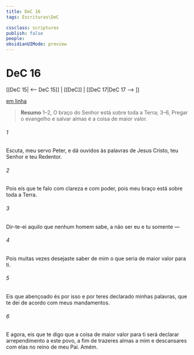 ```yaml
---
title: DeC 16
tags: Escrituras\DeC

cssclass: scriptures
publish: false
people:
obsidianUIMode: preview
---
```


# DeC 16
[[DeC 15| <-- DeC 15]] | [[DeC]] | [[DeC 17|DeC 17 --> ]]

[em linha](https://churchofjesuschrist.org/study/scriptures/dc-testament/dc/16?lang=por)

> __Resumo__
1–2, O braço do Senhor está sobre toda a Terra; 3–6, Pregar o evangelho e salvar almas é a coisa de maior valor.

###### 1 
Escuta, meu servo Peter, e dá ouvidos às palavras de Jesus Cristo, teu Senhor e teu Redentor.

###### 2 
Pois eis que te falo com clareza e com poder, pois meu braço está sobre toda a Terra.

###### 3 
Dir-te-ei aquilo que nenhum homem sabe, a não ser eu e tu somente —

###### 4 
Pois muitas vezes desejaste saber de mim o que seria de maior valor para ti.

###### 5 
Eis que abençoado és por isso e por teres declarado minhas palavras, que te dei de acordo com meus mandamentos.

###### 6 
E agora, eis que te digo que a coisa de maior valor para ti será declarar arrependimento a este povo, a fim de trazeres almas a mim e descansares com elas no reino de meu Pai. Amém.

